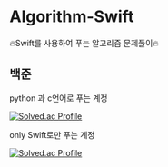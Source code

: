 # Algorithm-Swift
🔥Swift를 사용하여 푸는 알고리즘 문제풀이🔥

## 백준
python 과 c언어로 푸는 계정

[![Solved.ac Profile](http://mazassumnida.wtf/api/v2/generate_badge?boj=lyh060108)](https://solved.ac/lyh060108/)

only Swift로만 푸는 계정

[![Solved.ac Profile](http://mazassumnida.wtf/api/v2/generate_badge?boj=llyyhh060108)](https://solved.ac/llyyhh060108/)
